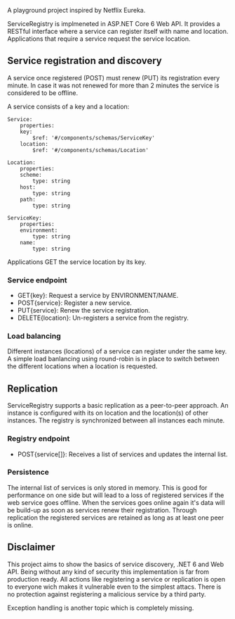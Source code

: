 A playground project inspired by Netflix Eureka.

ServiceRegistry is implmeneted in ASP.NET Core 6 Web API. It provides a RESTful interface where a service can register itself with name and location. Applications that require a service request the service location.


## Service registration and discovery

A service once registered (POST) must renew (PUT) its registration every minute. In case it was not renewed for more than 2 minutes the service is considered to be offline.

A service consists of a key and a location:

```
Service:
    properties:
    key:
        $ref: '#/components/schemas/ServiceKey'
    location:
        $ref: '#/components/schemas/Location'

Location:
    properties:
    scheme:
        type: string
    host:
        type: string
    path:
        type: string
        
ServiceKey:
    properties:
    environment:
        type: string
    name:
        type: string
```

Applications GET the service location by its key.


### Service endpoint

* GET{key}: Request a service by ENVIRONMENT/NAME.
* POST{service}: Register a new service.
* PUT{service}: Renew the service registration.
* DELETE{location}: Un-registers a service from the registry.

### Load balancing

Different instances (locations) of a service can register under the same key. A simple load banlancing using round-robin is in place to switch between the different locations when a location is requested.


## Replication

ServiceRegistry supports a basic replication as a peer-to-peer approach. An instance is configured with its on location and the location(s) of other instances. The registry is synchronized between all instances each minute.

### Registry endpoint

* POST{service[]}: Receives a list of services and updates the internal list.


### Persistence

The internal list of services is only stored in memory. This is good for performance on one side but will lead to a loss of registered services if the web service goes offline. When the services goes online again it's data will be build-up as soon as services renew their registration.
Through replication the registered services are retained as long as at least one peer is online.


## Disclaimer

This project aims to show the basics of service discovery, .NET 6 and Web API. Being without any kind of security this implementation is far from production ready. All actions like registering a service or replication is open to everyone wich makes it vulnerable even to the simplest attacs. There is no protection against registering a malicious service by a third party.

Exception handling is another topic which is completely missing.